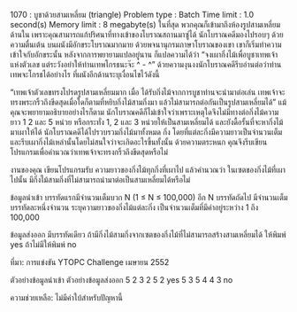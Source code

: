 1070 : บูชาด้วยสามเหลี่ยม (triangle)
Problem type : Batch
Time limit : 1.0 second(s)
Memory limit : 8 megabyte(s)
    ในที่สุด พวกคุณก็เข้ามาถึงห้องรูปสามเหลี่ยมด้านใน เพราะคุณสามารถแก้ปริศนาที่ทางเข้าของโบราณสถานมาซู่ได้
    นักโบราณคดีมองไปรอบๆ ด้วยความตื่นเต้น บนผนังมีอักขระโบราณมากมาย ด้วยพจนานุกรมภาษาโบราณของเขา เขาก็เริ่มทำความเข้าใจกับอักขระนั้น หลังจากการพยายามแปลอยู่นาน ก็แปลความได้ว่า
“จงเผากิ่งไม้เพื่อบูชาเทพเจ้าแห่งตัวเลข  แต่ระวังอย่าให้ท่านเทพโกรธนะจ๊ะ ^ - ^”
    ด้วยความงุนงงนักโบราณคดีรีบอ่านต่อว่าท่านเทพจะโกรธได้อย่างไร  ที่ผนังอีกด้านระบุเงื่อนไขไว้ดังนี้

“เทพเจ้าตัวเลขทรงโปรดรูปสามเหลี่ยมมาก เมื่อ ได้รับกิ่งไม้จากการบูชาท่านจะนำมาต่อเล่น  เทพเจ้าจะทรงพระกริ้วถึงขีดสุดเมื่อใดก็ตามที่หยิบกิ่งไม้สามกิ่งมา แล้วไม่สามารถต่อกันเป็นรูปสามเหลี่ยมได้”
    แม้คุณจะพยายามอธิบายอย่างไรก็ตาม นักโบราณคดีก็ไม่เข้าใจว่าเพราะเหตุใดจึงไม่มีทางต่อกิ่งไม้ความยาว 1 2 และ 5 หน่วย หรือกระทั่ง 1, 2 และ 3 หน่วยให้เป็นสามเหลี่ยมได้  และยังดื้อรั้นที่จะหากิ่งไม้มาเผาให้ได้
    นักโบราณคดีได้ไปรวบรวมกิ่งไม้มาทั้งหมด   กิ่ง โดยที่แต่ละกิ่งมีความยาวเป็นจำนวนเต็ม และรีบเผากิ่งไม้เหล่านั้นโดยไม่สนใจว่าจะเกิดอะไรขึ้นทั้งนั้น     ด้วยความตระหนก คุณจึงรีบเขียนโปรแกรมเพื่อคำนวณว่าเทพเจ้าจะทรงกริ้วถึงขีดสุดหรือไม่

งานของคุณ
    เขียนโปรแกรมรับ ความยาวของกิ่งไม้ทุกกิ่งที่เผาไป แล้วคำนวณว่า ในเซตของกิ่งไม้ที่เผาไปนั้น มีกิ่งไม้สามกิ่งที่ไม่สามารถนำมาต่อเป็นสามเหลี่ยมได้หรือไม่

ข้อมูลนำเข้า
    บรรทัดแรกมีจำนวนเต็มบวก N (1 ≤ N ≤ 100,000)
    อีก N บรรทัดถัดไป มีจำนวนเต็มบรรทัดละหนึ่งจำนวน ระบุความยาวของกิ่งไม้แต่ละกิ่ง เป็นจำนวนเต็มที่มีค่าอยู่ระหว่าง 1 ถึง 100,000

ข้อมูลส่งออก
    มีบรรทัดเดียว  ถ้ามีกิ่งไม้สามกิ่งจากเซตของกิ่งไม้ที่ไม่สามารถสร้างสามเหลี่ยมได้ ให้พิมพ์ yes ถ้าไม่มีให้พิมพ์ no

ที่มา: การแข่งขัน YTOPC Challenge เมษายน 2552

ตัวอย่างข้อมูลนำเข้า	ตัวอย่างข้อมูลส่งออก
5
2
3
2
5
2	yes
5
3
5
4
4
3	no

ความช่วยเหลือ: ไม่มีคำใบ้สำหรับปัญหานี้
